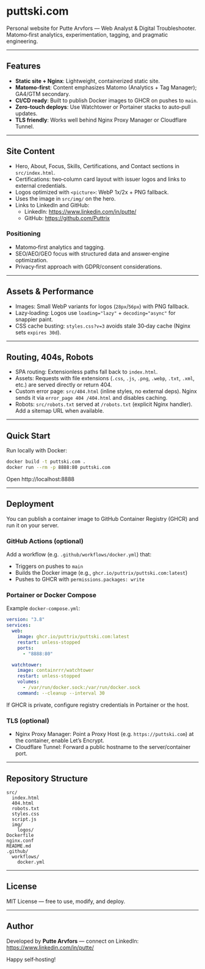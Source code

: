 # puttski.com

Personal website for Putte Arvfors — Web Analyst & Digital Troubleshooter.  
Matomo‑first analytics, experimentation, tagging, and pragmatic engineering.

---

## Features

- **Static site + Nginx**: Lightweight, containerized static site.
- **Matomo‑first**: Content emphasizes Matomo (Analytics + Tag Manager); GA4/GTM secondary.
- **CI/CD ready**: Built to publish Docker images to GHCR on pushes to `main`.
- **Zero‑touch deploys**: Use Watchtower or Portainer stacks to auto‑pull updates.
- **TLS friendly**: Works well behind Nginx Proxy Manager or Cloudflare Tunnel.

---

## Site Content

- Hero, About, Focus, Skills, Certifications, and Contact sections in `src/index.html`.
- Certifications: two‑column card layout with issuer logos and links to external credentials.
- Logos optimized with `<picture>`: WebP 1x/2x + PNG fallback.
- Uses the image in `src/img/` on the hero.
- Links to LinkedIn and GitHub:
  - LinkedIn: https://www.linkedin.com/in/putte/
  - GitHub: https://github.com/Puttrix

### Positioning

- Matomo‑first analytics and tagging.
- SEO/AEO/GEO focus with structured data and answer‑engine optimization.
- Privacy‑first approach with GDPR/consent considerations.

---

## Assets & Performance

- Images: Small WebP variants for logos (`28px`/`56px`) with PNG fallback.
- Lazy‑loading: Logos use `loading="lazy"` + `decoding="async"` for snappier paint.
- CSS cache busting: `styles.css?v=3` avoids stale 30‑day cache (Nginx sets `expires 30d`).

---

## Routing, 404s, Robots

- SPA routing: Extensionless paths fall back to `index.html`.
- Assets: Requests with file extensions (`.css`, `.js`, `.png`, `.webp`, `.txt`, `.xml`, etc.) are served directly or return 404.
- Custom error page: `src/404.html` (inline styles, no external deps). Nginx sends it via `error_page 404 /404.html` and disables caching.
- Robots: `src/robots.txt` served at `/robots.txt` (explicit Nginx handler). Add a sitemap URL when available.

---

## Quick Start

Run locally with Docker:

```bash
docker build -t puttski.com .
docker run --rm -p 8888:80 puttski.com
```

Open http://localhost:8888

---

## Deployment

You can publish a container image to GitHub Container Registry (GHCR) and run it on your server.

### GitHub Actions (optional)

Add a workflow (e.g. `.github/workflows/docker.yml`) that:

- Triggers on pushes to `main`
- Builds the Docker image (e.g., `ghcr.io/puttrix/puttski.com:latest`)
- Pushes to GHCR with `permissions.packages: write`

### Portainer or Docker Compose

Example `docker-compose.yml`:

```yaml
version: "3.8"
services:
  web:
    image: ghcr.io/puttrix/puttski.com:latest
    restart: unless-stopped
    ports:
      - "8888:80"

  watchtower:
    image: containrrr/watchtower
    restart: unless-stopped
    volumes:
      - /var/run/docker.sock:/var/run/docker.sock
    command: --cleanup --interval 30
```

If GHCR is private, configure registry credentials in Portainer or the host.

### TLS (optional)

- Nginx Proxy Manager: Point a Proxy Host (e.g. `https://puttski.com`) at the container, enable Let’s Encrypt.
- Cloudflare Tunnel: Forward a public hostname to the server/container port.

---

## Repository Structure

```
src/
  index.html
  404.html
  robots.txt
  styles.css
  script.js
  img/
    logos/
Dockerfile
nginx.conf
README.md
.github/
  workflows/
    docker.yml
```

---

## License

MIT License — free to use, modify, and deploy.

---

## Author

Developed by **Putte Arvfors** — connect on LinkedIn: https://www.linkedin.com/in/putte/

Happy self‑hosting!
